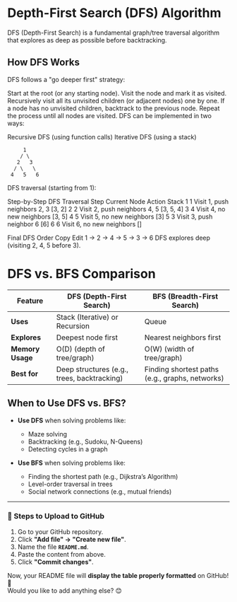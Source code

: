 # Depth-First Search (DFS) Algorithm
DFS (Depth-First Search) is a fundamental graph/tree traversal algorithm that explores as deep as possible before backtracking.

## How DFS Works

DFS follows a "go deeper first" strategy:

Start at the root (or any starting node).
Visit the node and mark it as visited.
Recursively visit all its unvisited children (or adjacent nodes) one by one.
If a node has no unvisited children, backtrack to the previous node.
Repeat the process until all nodes are visited.
DFS can be implemented in two ways:

Recursive DFS (using function calls)
Iterative DFS (using a stack)
```console
     1
    / \
   2   3
  / \   \
 4   5   6
```

DFS traversal (starting from 1):

Step-by-Step DFS Traversal
Step	Current Node	Action	Stack
1	1	Visit 1, push neighbors 2, 3	[3, 2]
2	2	Visit 2, push neighbors 4, 5	[3, 5, 4]
3	4	Visit 4, no new neighbors	[3, 5]
4	5	Visit 5, no new neighbors	[3]
5	3	Visit 3, push neighbor 6	[6]
6	6	Visit 6, no new neighbors	[]


Final DFS Order
Copy
Edit
1 → 2 → 4 → 5 → 3 → 6
DFS explores deep (visiting 2, 4, 5 before 3).


# DFS vs. BFS Comparison

| Feature        | DFS (Depth-First Search) | BFS (Breadth-First Search) |
|---------------|----------------------|----------------------|
| **Uses** | Stack (Iterative) or Recursion | Queue |
| **Explores** | Deepest node first | Nearest neighbors first |
| **Memory Usage** | O(D) (depth of tree/graph) | O(W) (width of tree/graph) |
| **Best for** | Deep structures (e.g., trees, backtracking) | Finding shortest paths (e.g., graphs, networks) |

## **When to Use DFS vs. BFS?**
- **Use DFS** when solving problems like:
  - Maze solving
  - Backtracking (e.g., Sudoku, N-Queens)
  - Detecting cycles in a graph

- **Use BFS** when solving problems like:
  - Finding the shortest path (e.g., Dijkstra’s Algorithm)
  - Level-order traversal in trees
  - Social network connections (e.g., mutual friends)

---

### **📌 Steps to Upload to GitHub**
1. Go to your GitHub repository.
2. Click **"Add file" → "Create new file"**.
3. Name the file **`README.md`**.
4. Paste the content from above.
5. Click **"Commit changes"**.

Now, your README file will **display the table properly formatted** on GitHub! 🚀  
Would you like to add anything else? 😊
